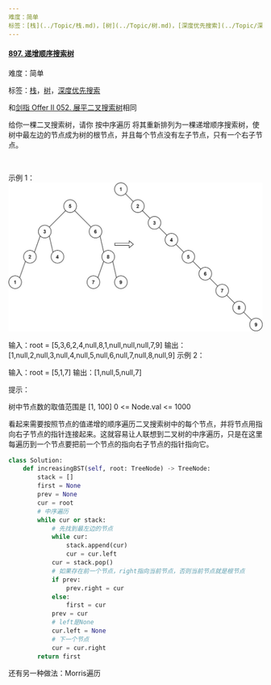 ```yaml
---
难度：简单
标签：[栈](../Topic/栈.md)，[树](../Topic/树.md)，[深度优先搜索](../Topic/深度优先搜索.md)
---
```


#### [897. 递增顺序搜索树](https://leetcode-cn.com/problems/increasing-order-search-tree/)

难度：简单

标签：[栈](../Topic/栈.md)，[树](../Topic/树.md)，[深度优先搜索](../Topic/深度优先搜索.md)

和[剑指 Offer II 052. 展平二叉搜索树](https://leetcode-cn.com/problems/NYBBNL/)相同

给你一棵二叉搜索树，请你 按中序遍历 将其重新排列为一棵递增顺序搜索树，使树中最左边的节点成为树的根节点，并且每个节点没有左子节点，只有一个右子节点。

 

示例 1：
![](img/Pasted%20image%2020210902084103.png)

输入：root = [5,3,6,2,4,null,8,1,null,null,null,7,9]
输出：[1,null,2,null,3,null,4,null,5,null,6,null,7,null,8,null,9]
示例 2：


输入：root = [5,1,7]
输出：[1,null,5,null,7]


提示：

树中节点数的取值范围是 [1, 100]
0 <= Node.val <= 1000

看起来需要按照节点的值递增的顺序遍历二叉搜索树中的每个节点，并将节点用指向右子节点的指针连接起来。这就容易让人联想到二叉树的中序遍历，只是在这里每遍历到一个节点要把前一个节点的指向右子节点的指针指向它。

```python
class Solution:
    def increasingBST(self, root: TreeNode) -> TreeNode:
        stack = []
        first = None
        prev = None
        cur = root 
        # 中序遍历
        while cur or stack:
            # 先找到最左边的节点
            while cur:
                stack.append(cur)
                cur = cur.left
            cur = stack.pop()
            # 如果存在前一个节点，right指向当前节点，否则当前节点就是根节点
            if prev:
                prev.right = cur
            else:
                first = cur  
            prev = cur 
            # left是None
            cur.left = None
            # 下一个节点
            cur = cur.right
        return first
```



还有另一种做法：Morris遍历
